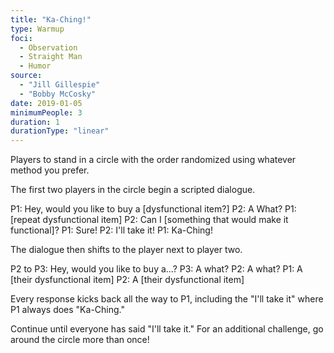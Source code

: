 ```yaml
---
title: "Ka-Ching!"
type: Warmup
foci:
  - Observation
  - Straight Man
  - Humor
source:
  - "Jill Gillespie"
  - "Bobby McCosky"
date: 2019-01-05
minimumPeople: 3
duration: 1
durationType: "linear"
---
```


Players to stand in a circle with the order randomized using whatever method you prefer.

The first two players in the circle begin a scripted dialogue.

P1: Hey, would you like to buy a [dysfunctional item?]
P2: A What?
P1: [repeat dysfunctional item]
P2: Can I [something that would make it functional]?
P1: Sure!
P2: I'll take it!
P1: Ka-Ching!

The dialogue then shifts to the player next to player two.

P2 to P3: Hey, would you like to buy a...?
P3: A what?
P2: A what?
P1: A [their dysfunctional item]
P2: A [their dysfunctional item]

Every response kicks back all the way to P1, including the "I'll take it" where P1 always does "Ka-Ching."

Continue until everyone has said "I'll take it." For an additional challenge, go around the circle more than once!
